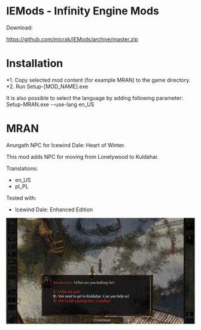 # IEMods - Infinity Engine Mods

Download:

https://github.com/micrak/IEMods/archive/master.zip

# Installation
*1. Copy selected mod content (for example MRAN) to the game directory.
*2. Run Setup-[MOD_NAME].exe

It is also possible to select the language by adding following parameter:
Setup-MRAN.exe --use-lang en_US

# MRAN 
Anurgath NPC for Icewind Dale: Heart of Winter.

This mod adds NPC for moving from Lonelywood to Kuldahar. 

Translations:
* en_US
* pl_PL

Tested with:
* Icewind Dale: Enhanced Edition

![Alt text](/MRAN/MRAN/Screen.jpg?raw=true "Screenshot")
